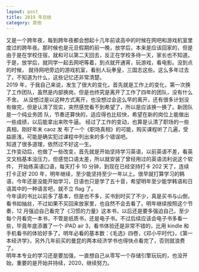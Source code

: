 ```yaml
---
layout: post
title: 2019 年总结
category: 其他
---
```

又是一个跨年夜，每到跨年夜都会想起十几年前读高中的时候在网吧和游戏机室里度过的跨年夜。那时候也是元旦假期的前一晚，放学后，本来是应该回家的，但是
由于是在学校住宿，就和可以第二天回去，反正在学校多待一天，家长也不知道。于是，放学后，就同学一起去网吧等着，到点就开通宵，玩游戏，看电影。没到点的时候，
就待网吧旁边的游戏机室，看别人玩拳皇，三国志这些。这么多年过去了，不知道为什么，这些记忆还非常清楚。  
2019 年，于我自己来说，发生了很大的变化，首先就是工作上的变化，第一次换了工作团队，虽然是内部换岗，但是也终究是离开了工作了四年的团队，没有什么不舍。
从没想过是以这种方式离开，也没想过会这么早的离开，还有很多计划没有做完，但是认清了现实，突然感觉看不到希望了，所以是应该换一换了。新团队是一个纯业务团
队，节奏还算快的，适应得也比较快，希望在新的岗位上能做出一些成绩，以后能拿出来吹牛逼。  经过了工作的变动，也算是认清了职场的一些真相，刚好年末 caoz 发
布了一个《职场真相》的可能，购买课程听了几遍，受益匪浅，可能是确实犯过课程中列出来的多个错误吧。  
知道了很多道理，依然过不好这一生。  
工作变动后，也做了一些改变，首先就是开始坚持学习英语，以前英语不差，看英文文档基本没压力，但感觉口语太差，所以就安装了曾经用过的英语流利说这个软件，
开始练英语口语，每天打卡 10 分钟，到现在已经坚持打卡 202 天了，连续打卡正好 200 年，明年继续，至少能坚持至少一年以上。很早就打算学习的韩语，今年还是没能开始学习，日语也只是学了五十音，希望明年至少能学韩语和日语其中的一种语言吧，就不立 flag 了。  
今年读的书比以前多了基本，但是也不多，买书到时买了不少，真是买书与山倒，看书如抽丝，不过如果不买回来放家里，也自然不会去看了。明年继续按照这个节奏，12 月强迫自己看完了《习惯的力量》这本书，以后还是要多强迫自己，至少每个月看完一本书，不管是纸质书，还是电子书。不过后续应该会电子书多看一些，毕竟年底添置了一个 iPAD air 3，看书体验还是非常不错的，比用 kindle 和手机看书的体验好多了。明年必看的基本数：《毛选》四卷，《邓小平时代》，《第一本经济学》，另外几年前买的曼昆的两本经济学书也得快点看完了，否则就浪费了。  
明年本专业的学习还是要加强，一直想自己从零写一个存储引擎玩玩的，也没开始，重要的是开始并持续，2020，继续努力。
